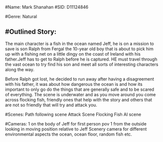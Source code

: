 
#Name: Mark Shanahan
#SID: D11124846

#Genre: Natural

#Outlined Story:
--------------------------------------
The main character is a fish in the ocean named Jeff, he is on a mission to save is son Ralph from Fergal the 10-year old boy that is 
about to pick him up with a fishing net on a little dingy on the coast of Ireland with his father.Jeff has to get to Ralph before he is captured. 
HE must travel through the vast ocean to try find his son and meet all sorts of interesting characters along the way.

Before Ralph got lost, he decided to run away after having a disagreement with his father, it was about how dangerous the ocean is and
how its important to only go do the things that are generally safe and to be scared of everything.
The scene is underwater and as you move around you come across flocking fish, friendly ones that help with the story
and others that are not so friendly that will try and attack you.


#Scenes:
Path following scene
Attack Scene
Flocking Fish AI scene

#Cameras:
1 on the body of Jeff for first person pov
1 from the outside looking in moving position relative to Jeff
Scenery camera for different environmental aspects the ocean, ocean floor, random fish etc.
